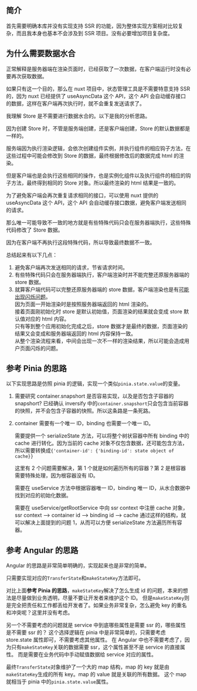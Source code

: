 ## 简介

首先需要明确本库并没有实现支持 SSR 的功能，因为整体实现方案相对比较复杂，而且我本身也基本不会涉及到 SSR 项目。没有必要增加项目复杂度。

## 为什么需要数据水合

正常解释是服务器端在渲染页面时，已经获取了一次数据，在客户端运行时没有必要再次获取数据。

如果只有这一个目的，那么在 nuxt 项目中，状态管理工具是不需要特意支持 SSR 的，因为 nuxt 已经提供了 useAsyncData 这个 API，这个 API 会自动缓存接口的数据，这样在客户端再次执行时，就不会重复发送请求了。

我理解 Store 是不需要进行数据水合的。以下是我的分析思路。

因为创建 Store 时，不管是服务端创建，还是客户端创建，Store 的默认数据都是一样的。

服务端因为执行渲染逻辑，会依次创建组件实例，并执行组件的相应钩子方法，在这些过程中可能会修改到 Store 的数据，最终根据修改后的数据完成 html 的渲染。

但是客户端也是会执行这些相同的操作，也是实例化组件以及执行组件的相应的钩子方法，最终得到相同的 Store 对象。所以最终渲染的 html 结果是一致的。

为了避免客户端会再次重复请求相同的接口，可以使用 nuxt 提供的 useAsyncData 这个 API，这个 API 会自动缓存接口数据，避免客户端发送相同的请求。

那么唯一可能导致不一致的地方就是有些特殊代码只会在服务器端执行，这些特殊代码修改了 Store 数据。

因为在客户端不再执行这段特殊代码，所以导致最终数据不一致。

总结起来有以下几点：

1. 避免客户端再次发送相同的请求，节省请求时间。
2. 有些特殊代码只会在服务器端执行，客户端渲染时并不能完整还原服务器端的 store 数据。
3. 就算客户端代码可以完整还原服务器端的 store 数据，客户端渲染也是有[可能出现闪烁问题](https://angular.cn/guide/hydration#why-is-hydration-important)。  
   因为页面一开始渲染时是按照服务器端返回的 html 渲染的。  
   接着页面刚初始化时 store 是默认初始值，页面渲染的结果就会变成 store 默认值对应的 html 内容。  
   只有等到整个应用初始化完成之后，store 数据才是最终的数据，页面渲染的结果又会变成和服务器端返回的 html 内容保持一致。  
   从整个渲染流程来看，中间会出现一次不一样的渲染结果，所以可能会造成用户页面闪烁的问题。

## 参考 Pinia 的思路

以下实现思路是仿照 pinia 的逻辑，实现一个类似`pinia.state.value`的变量。

1. 需要研究 container.snapshort 是否容易实现，以及是否包含子容器的 snapshort?
   已经确认 inversify 中的`container.snapshort`只会包含当前容器的快照，并不会包含子容器的快照。所以这条路是一条死路。

2. container 需要有一个唯一 ID，binding 也需要一个唯一 ID。

   需要提供一个 serializeState 方法，可以将整个树状容器中所有 binding 中的 cache 进行转化。因为当前的 cache 对象不仅包含数据，还可能包含方法，所以需要转换成`{'container-id': {'binding-id': state object of cache}}`

   这里有 2 个问题需要解决，第 1 个就是如何遍历所有的容器？第 2 是根容器需要特殊处理，因为根容器没有 ID。

   需要在 useService 方法中根据容器唯一 ID，binding 唯一 ID，从水合数据中找到对应的初始化数据。

   需要在 useService/getRootService 中向 ssr context 中注册 cache 对象，ssr context --> container id --> binding id --> cache
   通过这样的结构，就可以解决上面提到的问题 1，从而可以方便 serializeState 方法遍历所有容器。

## 参考 Angular 的思路

Angular 的思路是非常简单明确的，实现起来也是非常的简单。

只需要实现对应的`TransferState`和`makeStateKey`方法即可。

对比上面**参考 Pinia 的思路**，`makeStateKey`解决了怎么生成 id 的问题，本来的想法是尽量做到业务透明，尽量不要让开发者来维护这个 ID。
但是`makeStateKey`则是完全把责任和工作都丢给开发者了。如果业务非常复杂，怎么避免 key 的重名和冲突呢？这里并没有考虑。

另一个不需要考虑的问题就是 service 中到底哪些属性是需要 ssr 的，哪些属性是不需要 ssr 的？
这个选择逻辑在 pinia 中是非常简单的，只需要考虑 store.state 属性即可，不需要考虑其他属性。
在 Angular 中也不需要考虑了，因为只有`makeStateKey`关联的数据需要 ssr，这个属性甚至不是 service 的直接属性。
而是需要在业务代码中手动赋值数据给 service 对应的属性。

最终`TransferState`对象维护了一个大的 map 结构，map 的 key 就是由`makeStateKey`生成的所有 key。map 的 value 就是关联的所有数据。
这个 map 就相当于 pinia 中的`pinia.state.value`属性。

